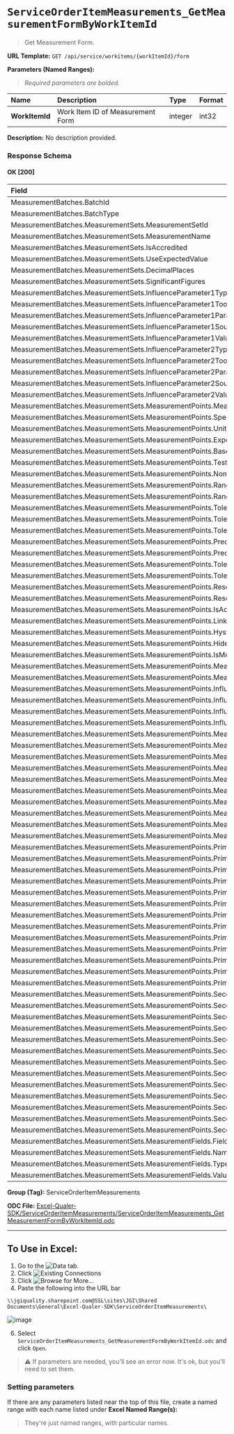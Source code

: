 # `ServiceOrderItemMeasurements_GetMeasurementFormByWorkItemId`
> Get Measurement Form.

**URL Template:**
`GET /api/service/workitems/{workItemId}/form`

**Parameters (Named Ranges):**

> *Required parameters are bolded.*

| Name           | Description                      | Type    | Format   |
|:---------------|:---------------------------------|:--------|:---------|
| **WorkItemId** | Work Item ID of Measurement Form | integer | int32    |

**Description:**
No description provided.

### Response Schema

#### OK [200]

| Field                                                                                                         | Type    |
|:--------------------------------------------------------------------------------------------------------------|:--------|
| MeasurementBatches.BatchId                                                                                    | integer |
| MeasurementBatches.BatchType                                                                                  | string  |
| MeasurementBatches.MeasurementSets.MeasurementSetId                                                           | integer |
| MeasurementBatches.MeasurementSets.MeasurementName                                                            | string  |
| MeasurementBatches.MeasurementSets.IsAccredited                                                               | boolean |
| MeasurementBatches.MeasurementSets.UseExpectedValue                                                           | boolean |
| MeasurementBatches.MeasurementSets.DecimalPlaces                                                              | integer |
| MeasurementBatches.MeasurementSets.SignificantFigures                                                         | integer |
| MeasurementBatches.MeasurementSets.InfluenceParameter1Type                                                    | string  |
| MeasurementBatches.MeasurementSets.InfluenceParameter1ToolTypeId                                              | integer |
| MeasurementBatches.MeasurementSets.InfluenceParameter1ParameterId                                             | integer |
| MeasurementBatches.MeasurementSets.InfluenceParameter1Source                                                  | string  |
| MeasurementBatches.MeasurementSets.InfluenceParameter1Value                                                   | string  |
| MeasurementBatches.MeasurementSets.InfluenceParameter2Type                                                    | string  |
| MeasurementBatches.MeasurementSets.InfluenceParameter2ToolTypeId                                              | integer |
| MeasurementBatches.MeasurementSets.InfluenceParameter2ParameterId                                             | integer |
| MeasurementBatches.MeasurementSets.InfluenceParameter2Source                                                  | string  |
| MeasurementBatches.MeasurementSets.InfluenceParameter2Value                                                   | string  |
| MeasurementBatches.MeasurementSets.MeasurementPoints.MeasurementPointId                                       | integer |
| MeasurementBatches.MeasurementSets.MeasurementPoints.SpecificationName                                        | string  |
| MeasurementBatches.MeasurementSets.MeasurementPoints.UnitOfMeasure                                            | string  |
| MeasurementBatches.MeasurementSets.MeasurementPoints.ExpectedValue                                            | number  |
| MeasurementBatches.MeasurementSets.MeasurementPoints.BaseValue                                                | number  |
| MeasurementBatches.MeasurementSets.MeasurementPoints.TestValue                                                | number  |
| MeasurementBatches.MeasurementSets.MeasurementPoints.Nominal                                                  | number  |
| MeasurementBatches.MeasurementSets.MeasurementPoints.RangeMin                                                 | number  |
| MeasurementBatches.MeasurementSets.MeasurementPoints.RangeMax                                                 | number  |
| MeasurementBatches.MeasurementSets.MeasurementPoints.ToleranceType                                            | string  |
| MeasurementBatches.MeasurementSets.MeasurementPoints.ToleranceMode                                            | string  |
| MeasurementBatches.MeasurementSets.MeasurementPoints.ToleranceUnit                                            | string  |
| MeasurementBatches.MeasurementSets.MeasurementPoints.PrecisionType                                            | string  |
| MeasurementBatches.MeasurementSets.MeasurementPoints.Precision                                                | number  |
| MeasurementBatches.MeasurementSets.MeasurementPoints.ToleranceMinimum                                         | number  |
| MeasurementBatches.MeasurementSets.MeasurementPoints.ToleranceMaximum                                         | number  |
| MeasurementBatches.MeasurementSets.MeasurementPoints.Resolution                                               | number  |
| MeasurementBatches.MeasurementSets.MeasurementPoints.ResolutionCount                                          | number  |
| MeasurementBatches.MeasurementSets.MeasurementPoints.IsAccredited                                             | boolean |
| MeasurementBatches.MeasurementSets.MeasurementPoints.LinkedMeasurementPointId                                 | integer |
| MeasurementBatches.MeasurementSets.MeasurementPoints.HysteresisPoint                                          | string  |
| MeasurementBatches.MeasurementSets.MeasurementPoints.HideFromCertificate                                      | boolean |
| MeasurementBatches.MeasurementSets.MeasurementPoints.IsMeasurementNotTaken                                    | boolean |
| MeasurementBatches.MeasurementSets.MeasurementPoints.MeasurementNotTakenResult                                | string  |
| MeasurementBatches.MeasurementSets.MeasurementPoints.MeasurementNotTakenReason                                | string  |
| MeasurementBatches.MeasurementSets.MeasurementPoints.InfluenceParameter1ParameterId                           | integer |
| MeasurementBatches.MeasurementSets.MeasurementPoints.InfluenceParameter1Value                                 | string  |
| MeasurementBatches.MeasurementSets.MeasurementPoints.InfluenceParameter2ParameterId                           | integer |
| MeasurementBatches.MeasurementSets.MeasurementPoints.InfluenceParameter2Value                                 | string  |
| MeasurementBatches.MeasurementSets.MeasurementPoints.Measurements.MeasurementId                               | integer |
| MeasurementBatches.MeasurementSets.MeasurementPoints.Measurements.Values                                      | string  |
| MeasurementBatches.MeasurementSets.MeasurementPoints.Measurements.Channel                                     | integer |
| MeasurementBatches.MeasurementSets.MeasurementPoints.Measurements.UpdatedBy                                   | string  |
| MeasurementBatches.MeasurementSets.MeasurementPoints.Measurements.UpdatedOn                                   | string  |
| MeasurementBatches.MeasurementSets.MeasurementPoints.MeasurementConditionFactors.MeasurementConditionFactorId | integer |
| MeasurementBatches.MeasurementSets.MeasurementPoints.MeasurementConditionFactors.FactorId                     | string  |
| MeasurementBatches.MeasurementSets.MeasurementPoints.MeasurementConditionFactors.FactorName                   | string  |
| MeasurementBatches.MeasurementSets.MeasurementPoints.MeasurementConditionFactors.FactorValue                  | number  |
| MeasurementBatches.MeasurementSets.MeasurementPoints.MeasurementConditionFactors.FactorUom                    | string  |
| MeasurementBatches.MeasurementSets.MeasurementPoints.PrimaryMeasurementTool.MeasurementToolId                 | integer |
| MeasurementBatches.MeasurementSets.MeasurementPoints.PrimaryMeasurementTool.LastServiceDate                   | string  |
| MeasurementBatches.MeasurementSets.MeasurementPoints.PrimaryMeasurementTool.NextServiceDate                   | string  |
| MeasurementBatches.MeasurementSets.MeasurementPoints.PrimaryMeasurementTool.CalibratedBy                      | string  |
| MeasurementBatches.MeasurementSets.MeasurementPoints.PrimaryMeasurementTool.CertificateNumber                 | string  |
| MeasurementBatches.MeasurementSets.MeasurementPoints.PrimaryMeasurementTool.ToolName                          | string  |
| MeasurementBatches.MeasurementSets.MeasurementPoints.PrimaryMeasurementTool.ToolDescription                   | string  |
| MeasurementBatches.MeasurementSets.MeasurementPoints.PrimaryMeasurementTool.Manufacturer                      | string  |
| MeasurementBatches.MeasurementSets.MeasurementPoints.PrimaryMeasurementTool.ManufacturerPartNumber            | string  |
| MeasurementBatches.MeasurementSets.MeasurementPoints.PrimaryMeasurementTool.SerialNumber                      | string  |
| MeasurementBatches.MeasurementSets.MeasurementPoints.PrimaryMeasurementTool.AssetTag                          | string  |
| MeasurementBatches.MeasurementSets.MeasurementPoints.PrimaryMeasurementTool.AssetUser                         | string  |
| MeasurementBatches.MeasurementSets.MeasurementPoints.PrimaryMeasurementTool.EquipmentId                       | string  |
| MeasurementBatches.MeasurementSets.MeasurementPoints.SecondaryMeasurementTool.MeasurementToolId               | integer |
| MeasurementBatches.MeasurementSets.MeasurementPoints.SecondaryMeasurementTool.LastServiceDate                 | string  |
| MeasurementBatches.MeasurementSets.MeasurementPoints.SecondaryMeasurementTool.NextServiceDate                 | string  |
| MeasurementBatches.MeasurementSets.MeasurementPoints.SecondaryMeasurementTool.CalibratedBy                    | string  |
| MeasurementBatches.MeasurementSets.MeasurementPoints.SecondaryMeasurementTool.CertificateNumber               | string  |
| MeasurementBatches.MeasurementSets.MeasurementPoints.SecondaryMeasurementTool.ToolName                        | string  |
| MeasurementBatches.MeasurementSets.MeasurementPoints.SecondaryMeasurementTool.ToolDescription                 | string  |
| MeasurementBatches.MeasurementSets.MeasurementPoints.SecondaryMeasurementTool.Manufacturer                    | string  |
| MeasurementBatches.MeasurementSets.MeasurementPoints.SecondaryMeasurementTool.ManufacturerPartNumber          | string  |
| MeasurementBatches.MeasurementSets.MeasurementPoints.SecondaryMeasurementTool.SerialNumber                    | string  |
| MeasurementBatches.MeasurementSets.MeasurementPoints.SecondaryMeasurementTool.AssetTag                        | string  |
| MeasurementBatches.MeasurementSets.MeasurementPoints.SecondaryMeasurementTool.AssetUser                       | string  |
| MeasurementBatches.MeasurementSets.MeasurementPoints.SecondaryMeasurementTool.EquipmentId                     | string  |
| MeasurementBatches.MeasurementSets.MeasurementFields.FieldId                                                  | string  |
| MeasurementBatches.MeasurementSets.MeasurementFields.Name                                                     | string  |
| MeasurementBatches.MeasurementSets.MeasurementFields.Type                                                     | string  |
| MeasurementBatches.MeasurementSets.MeasurementFields.Value                                                    | string  |

**Group (Tag):**
ServiceOrderItemMeasurements

**ODC File:**
[Excel-Qualer-SDK/ServiceOrderItemMeasurements/ServiceOrderItemMeasurements_GetMeasurementFormByWorkItemId.odc](https://github.com/Johnson-Gage-Inspection-Inc/qualer-sdk-odc/blob/main/Excel-Qualer-SDK/ServiceOrderItemMeasurements/ServiceOrderItemMeasurements_GetMeasurementFormByWorkItemId.odc)

---

To Use in Excel:
---

1. Go to the ![`Data`](https://github.com/user-attachments/assets/da437a70-57b3-4c5b-bb01-4910ece19ed1)
 tab.
3. Click ![Existing Connections](https://github.com/user-attachments/assets/a2f1ed67-b2e0-4c23-ac90-68c870e60289)
4. Click ![`Browse for More...`](https://github.com/user-attachments/assets/8e698494-6865-41e7-b6fa-043aea81809a)
5. Paste the following into the URL bar
```
\\jgiquality.sharepoint.com@SSL\sites\JGI\Shared Documents\General\Excel-Qualer-SDK\ServiceOrderItemMeasurements\
```

![image](https://github.com/user-attachments/assets/1e1a8d87-0377-446d-aaf5-d78562991db3)

6. Select `ServiceOrderItemMeasurements_GetMeasurementFormByWorkItemId.odc` and click `Open`.

> ⚠️ If parameters are needed, you'll see an error now. It's ok, but you'll need to set them.

### Setting parameters
If there are any parameters listed near the top of this file, create a named range with each name listed under **Excel Named Range(s):**
> They're just named ranges, with particular names.
